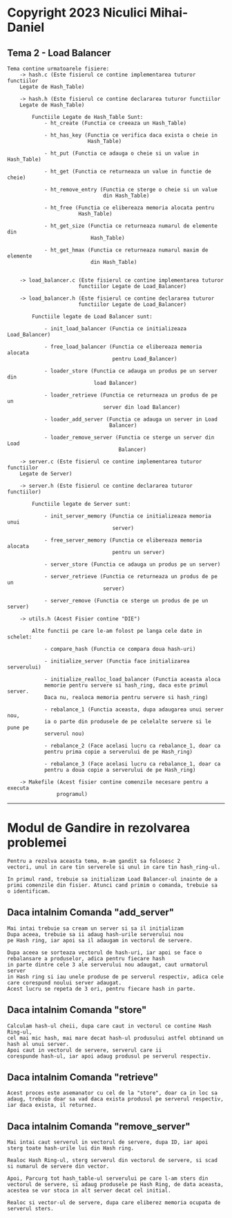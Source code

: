 # Copyright 2023 Niculici Mihai-Daniel 

##    Tema 2 - Load Balancer

    Tema contine urmatoarele fisiere:
        -> hash.c (Este fisierul ce contine implementarea tuturor functiilor
        Legate de Hash_Table)

        -> hash.h (Este fisierul ce contine declararea tuturor functiilor
        Legate de Hash_Table)

            Functiile Legate de Hash_Table Sunt:
                - ht_create (Functia ce creeaza un Hash_Table)

                - ht_has_key (Functia ce verifica daca exista o cheie in
                              Hash_Table)

                - ht_put (Functia ce adauga o cheie si un value in Hash_Table)

                - ht_get (Functia ce returneaza un value in functie de cheie)

                - ht_remove_entry (Functia ce sterge o cheie si un value
                                   din Hash_Table)

                - ht_free (Functia ce elibereaza memoria alocata pentru
                           Hash_Table)

                - ht_get_size (Functia ce returneaza numarul de elemente din
                               Hash_Table)

                - ht_get_hmax (Functia ce returneaza numarul maxim de elemente
                               din Hash_Table)


        -> load_balancer.c (Este fisierul ce contine implementarea tuturor
                           functiilor Legate de Load_Balancer)

        -> load_balancer.h (Este fisierul ce contine declararea tuturor
                           functiilor Legate de Load_Balancer)

            Functiile legate de Load Balancer sunt:

                - init_load_balancer (Functia ce initializeaza Load_Balancer)

                - free_load_balancer (Functia ce elibereaza memoria alocata
                                      pentru Load_Balancer)

                - loader_store (Functia ce adauga un produs pe un server din
                                load Balancer)

                - loader_retrieve (Functia ce returneaza un produs de pe un
                                   server din load Balancer)

                - loader_add_server (Functia ce adauga un server in Load
                                     Balancer)

                - loader_remove_server (Functia ce sterge un server din Load
                                        Balancer)
        
        -> server.c (Este fisierul ce contine implementarea tuturor functiilor
        Legate de Server)

        -> server.h (Este fisierul ce contine declararea tuturor functiilor)

            Functiile legate de Server sunt:

                - init_server_memory (Functia ce initializeaza memoria unui
                                      server)
                                      
                - free_server_memory (Functia ce elibereaza memoria alocata
                                      pentru un server)

                - server_store (Functia ce adauga un produs pe un server)

                - server_retrieve (Functia ce returneaza un produs de pe un
                                   server)

                - server_remove (Functia ce sterge un produs de pe un server)

        -> utils.h (Acest Fisier contine "DIE")

            Alte functii pe care le-am folost pe langa cele date in schelet:

                - compare_hash (Functia ce compara doua hash-uri)

                - initialize_server (Functia face initializarea serverului)

                - initialize_realloc_load_balancer (Functia aceasta aloca
                memorie pentru servere si hash_ring, daca este primul server.
                Daca nu, realoca memoria pentru servere si hash_ring)

                - rebalance_1 (Functia aceasta, dupa adaugarea unui server nou,
                ia o parte din produsele de pe celelalte servere si le pune pe
                serverul nou)

                - rebalance_2 (Face acelasi lucru ca rebalance_1, doar ca
                pentru prima copie a serverului de pe Hash_ring)

                - rebalance_3 (Face acelasi lucru ca rebalance_1, doar ca
                pentru a doua copie a serverului de pe Hash_ring)

        -> Makefile (Acest fisier contine comenzile necesare pentru a executa
                    programul)
_____________________________________________________________________________


# Modul de Gandire in rezolvarea problemei

    Pentru a rezolva aceasta tema, m-am gandit sa folosesc 2
    vectori, unul in care tin serverele si unul in care tin hash_ring-ul.

    In primul rand, trebuie sa initializam Load Balancer-ul inainte de a
    primi comenzile din fisier. Atunci cand primim o comanda, trebuie sa
    o identificam.

## Daca intalnim Comanda "add_server"

    Mai intai trebuie sa cream un server si sa il initializam
    Dupa aceea, trebuie sa ii adaug hash-urile serverului nou
    pe Hash ring, iar apoi sa il adaugam in vectorul de servere.

    Dupa aceea se sorteaza vectorul de hash-uri, iar apoi se face o rebalansare a produselor, adica pentru fiecare hash
    in parte dintre cele 3 ale serverului nou adaugat, caut urmatorul server
    in Hash ring si iau unele produse de pe serverul respectiv, adica cele
    care corespund noului server adaugat.
    Acest lucru se repeta de 3 ori, pentru fiecare hash in parte.

## Daca intalnim Comanda "store"

    Calculam hash-ul cheii, dupa care caut in vectorul ce contine Hash Ring-ul,
    cel mai mic hash, mai mare decat hash-ul produsului astfel obtinand un
    hash al unui server.
    Apoi caut in vectorul de servere, serverul care ii
    corespunde hash-ul, iar apoi adaug produsul pe serverul respectiv.

## Daca intalnim Comanda "retrieve"

    Acest proces este asemanator cu cel de la "store", doar ca in loc sa adaug, trebuie doar sa vad daca exista produsul pe serverul respectiv, iar daca exista, il returnez.

## Daca intalnim Comanda "remove_server"

    Mai intai caut serverul in vectorul de servere, dupa ID, iar apoi sterg toate hash-urile lui din Hash ring.

    Realoc Hash Ring-ul, sterg serverul din vectorul de servere, si scad si numarul de servere din vector.

    Apoi, Parcurg tot hash_table-ul serverului pe care l-am sters din vectorul de servere, si adaug produsele pe Hash Ring, de data aceasta, acestea se vor stoca in alt server decat cel initial.

    Realoc si vector-ul de servere, dupa care eliberez memoria ocupata de serverul sters.
    